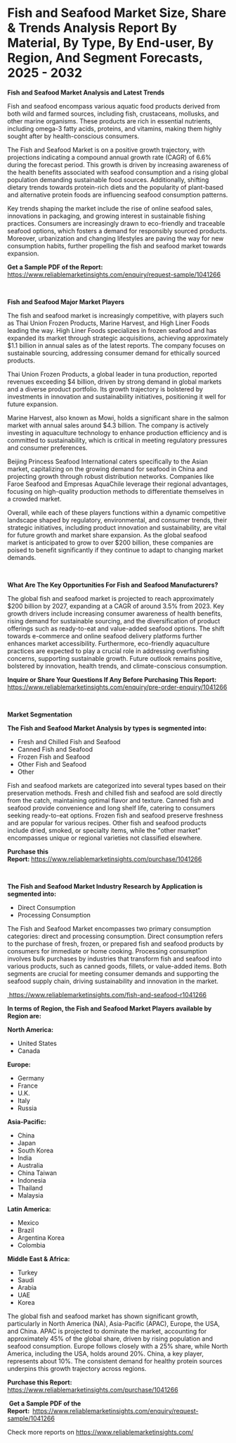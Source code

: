 <p><h1>Fish and Seafood Market Size, Share & Trends Analysis Report By Material, By Type, By End-user, By Region, And Segment Forecasts, 2025 - 2032</h1></p><p><strong>Fish and Seafood Market Analysis and Latest Trends</strong></p>
<p><p>Fish and seafood encompass various aquatic food products derived from both wild and farmed sources, including fish, crustaceans, mollusks, and other marine organisms. These products are rich in essential nutrients, including omega-3 fatty acids, proteins, and vitamins, making them highly sought after by health-conscious consumers.</p><p>The Fish and Seafood Market is on a positive growth trajectory, with projections indicating a compound annual growth rate (CAGR) of 6.6% during the forecast period. This growth is driven by increasing awareness of the health benefits associated with seafood consumption and a rising global population demanding sustainable food sources. Additionally, shifting dietary trends towards protein-rich diets and the popularity of plant-based and alternative protein foods are influencing seafood consumption patterns.</p><p>Key trends shaping the market include the rise of online seafood sales, innovations in packaging, and growing interest in sustainable fishing practices. Consumers are increasingly drawn to eco-friendly and traceable seafood options, which fosters a demand for responsibly sourced products. Moreover, urbanization and changing lifestyles are paving the way for new consumption habits, further propelling the fish and seafood market towards expansion.</p></p>
<p><strong>Get a Sample PDF of the Report:&nbsp;</strong> <a href="https://www.reliablemarketinsights.com/enquiry/request-sample/1041266?utm_campaign=2004&utm_medium=2&utm_source=Github&utm_content=ia&utm_term=15022025&utm_id=fish-and-seafood">https://www.reliablemarketinsights.com/enquiry/request-sample/1041266</a></p>
<p>&nbsp;</p>
<p><strong>Fish and Seafood Major Market Players</strong></p>
<p><p>The fish and seafood market is increasingly competitive, with players such as Thai Union Frozen Products, Marine Harvest, and High Liner Foods leading the way. High Liner Foods specializes in frozen seafood and has expanded its market through strategic acquisitions, achieving approximately $1.1 billion in annual sales as of the latest reports. The company focuses on sustainable sourcing, addressing consumer demand for ethically sourced products.</p><p>Thai Union Frozen Products, a global leader in tuna production, reported revenues exceeding $4 billion, driven by strong demand in global markets and a diverse product portfolio. Its growth trajectory is bolstered by investments in innovation and sustainability initiatives, positioning it well for future expansion. </p><p>Marine Harvest, also known as Mowi, holds a significant share in the salmon market with annual sales around $4.3 billion. The company is actively investing in aquaculture technology to enhance production efficiency and is committed to sustainability, which is critical in meeting regulatory pressures and consumer preferences.</p><p>Beijing Princess Seafood International caters specifically to the Asian market, capitalizing on the growing demand for seafood in China and projecting growth through robust distribution networks. Companies like Faroe Seafood and Empresas AquaChile leverage their regional advantages, focusing on high-quality production methods to differentiate themselves in a crowded market.</p><p>Overall, while each of these players functions within a dynamic competitive landscape shaped by regulatory, environmental, and consumer trends, their strategic initiatives, including product innovation and sustainability, are vital for future growth and market share expansion. As the global seafood market is anticipated to grow to over $200 billion, these companies are poised to benefit significantly if they continue to adapt to changing market demands.</p></p>
<p>&nbsp;</p>
<p><strong>What Are The Key Opportunities For Fish and Seafood Manufacturers?</strong></p>
<p><p>The global fish and seafood market is projected to reach approximately $200 billion by 2027, expanding at a CAGR of around 3.5% from 2023. Key growth drivers include increasing consumer awareness of health benefits, rising demand for sustainable sourcing, and the diversification of product offerings such as ready-to-eat and value-added seafood options. The shift towards e-commerce and online seafood delivery platforms further enhances market accessibility. Furthermore, eco-friendly aquaculture practices are expected to play a crucial role in addressing overfishing concerns, supporting sustainable growth. Future outlook remains positive, bolstered by innovation, health trends, and climate-conscious consumption.</p></p>
<p><strong>Inquire or Share Your Questions If Any Before Purchasing This Report:</strong> <a href="https://www.reliablemarketinsights.com/enquiry/pre-order-enquiry/1041266?utm_campaign=2004&utm_medium=2&utm_source=Github&utm_content=ia&utm_term=15022025&utm_id=fish-and-seafood">https://www.reliablemarketinsights.com/enquiry/pre-order-enquiry/1041266</a></p>
<p>&nbsp;</p>
<p><strong>Market Segmentation</strong></p>
<p><strong>The Fish and Seafood Market Analysis by types is segmented into:</strong></p>
<p><ul><li>Fresh and Chilled Fish and Seafood</li><li>Canned Fish and Seafood</li><li>Frozen Fish and Seafood</li><li>Other Fish and Seafood</li><li>Other</li></ul></p>
<p><p>Fish and seafood markets are categorized into several types based on their preservation methods. Fresh and chilled fish and seafood are sold directly from the catch, maintaining optimal flavor and texture. Canned fish and seafood provide convenience and long shelf life, catering to consumers seeking ready-to-eat options. Frozen fish and seafood preserve freshness and are popular for various recipes. Other fish and seafood products include dried, smoked, or specialty items, while the "other market" encompasses unique or regional varieties not classified elsewhere.</p></p>
<p><strong>Purchase this Report:&nbsp;</strong><a href="https://www.reliablemarketinsights.com/purchase/1041266?utm_campaign=2004&utm_medium=2&utm_source=Github&utm_content=ia&utm_term=15022025&utm_id=fish-and-seafood">https://www.reliablemarketinsights.com/purchase/1041266</a></p>
<p>&nbsp;</p>
<p><strong>The Fish and Seafood Market Industry Research by Application is segmented into:</strong></p>
<p><ul><li>Direct Consumption</li><li>Processing Consumption</li></ul></p>
<p><p>The Fish and Seafood Market encompasses two primary consumption categories: direct and processing consumption. Direct consumption refers to the purchase of fresh, frozen, or prepared fish and seafood products by consumers for immediate or home cooking. Processing consumption involves bulk purchases by industries that transform fish and seafood into various products, such as canned goods, fillets, or value-added items. Both segments are crucial for meeting consumer demands and supporting the seafood supply chain, driving sustainability and innovation in the market.</p></p>
<p><a href="https://www.reliablemarketinsights.com/fish-and-seafood-r1041266?utm_campaign=2004&utm_medium=2&utm_source=Github&utm_content=ia&utm_term=15022025&utm_id=fish-and-seafood">&nbsp;https://www.reliablemarketinsights.com/fish-and-seafood-r1041266</a></p>
<p><strong>In terms of Region, the Fish and Seafood Market Players available by Region are:</strong></p>
<p>
    <p> <strong> North America: </strong>
        <ul>
            <li>United States</li>
            <li>Canada</li>
        </ul>
        </p> 
    <p> <strong> Europe: </strong>
        <ul>
            <li>Germany</li>
            <li>France</li>
            <li>U.K.</li>
            <li>Italy</li>
            <li>Russia</li>
        </ul>
        </p> 
    <p> <strong> Asia-Pacific: </strong>
        <ul>
            <li>China</li>
            <li>Japan</li>
            <li>South Korea</li>
            <li>India</li>
            <li>Australia</li>
            <li>China Taiwan</li>
            <li>Indonesia</li>
            <li>Thailand</li>
            <li>Malaysia</li>
        </ul>
        </p> 
    <p> <strong> Latin America: </strong>
        <ul>
            <li>Mexico</li>
            <li>Brazil</li>
            <li>Argentina Korea</li>
            <li>Colombia</li>
        </ul>
        </p> 
    <p> <strong> Middle East & Africa: </strong>
        <ul>
            <li>Turkey</li>
            <li>Saudi</li>
            <li>Arabia</li>
            <li>UAE</li>
            <li>Korea</li>
        </ul>
    </p>
    </p>
<p><p>The global fish and seafood market has shown significant growth, particularly in North America (NA), Asia-Pacific (APAC), Europe, the USA, and China. APAC is projected to dominate the market, accounting for approximately 45% of the global share, driven by rising population and seafood consumption. Europe follows closely with a 25% share, while North America, including the USA, holds around 20%. China, a key player, represents about 10%. The consistent demand for healthy protein sources underpins this growth trajectory across regions.</p></p>
<p><strong>Purchase this Report: </strong><a href="https://www.reliablemarketinsights.com/purchase/1041266?utm_campaign=2004&utm_medium=2&utm_source=Github&utm_content=ia&utm_term=15022025&utm_id=fish-and-seafood">https://www.reliablemarketinsights.com/purchase/1041266</a></p>
<p>&nbsp;<strong>Get a Sample PDF of the Report:&nbsp;&nbsp;</strong><a href="https://www.reliablemarketinsights.com/enquiry/request-sample/1041266?utm_campaign=2004&utm_medium=2&utm_source=Github&utm_content=ia&utm_term=15022025&utm_id=fish-and-seafood">https://www.reliablemarketinsights.com/enquiry/request-sample/1041266</a></p>
<p><strong></strong></p>
<p>Check more reports on <a href="https://www.reliablemarketinsights.com/?utm_campaign=2004&utm_medium=2&utm_source=Github&utm_content=ia&utm_term=15022025&utm_id=fish-and-seafood">https://www.reliablemarketinsights.com/</a></p>
